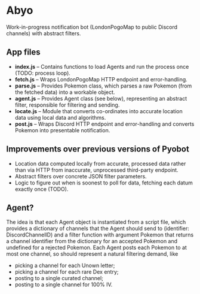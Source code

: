 # Abyo
Work-in-progress notification bot (LondonPogoMap to public Discord channels) with abstract filters.

## App files
- **index.js** – Contains functions to load Agents and run the process once (TODO: process loop).
- **fetch.js** – Wraps LondonPogoMap HTTP endpoint and error-handling.
- **parse.js** – Provides Pokemon class, which parses a raw Pokemon (from the fetched data) into a workable object.
- **agent.js** – Provides Agent class (see below), representing an abstract filter, responsible for filtering and sending.
- **locate.js** – Module that converts co-ordinates into accurate location data using local data and algorithms.
- **post.js** – Wraps Discord HTTP endpoint and error-handling and converts Pokemon into presentable notification.

## Improvements over previous versions of Pyobot
* Location data computed locally from accurate, processed data rather than via HTTP from inaccurate, unprocessed third-party endpoint.
* Abstract filters over concrete JSON filter parameters.
* Logic to figure out when is soonest to poll for data, fetching each datum exactly once (TODO).

## Agent?
The idea is that each Agent object is instantiated from a script file, which provides a dictionary of channels that the Agent should send to (identifier: DiscordChannelID) and a filter function with argument Pokemon that returns a channel identifier from the dictionary for an accepted Pokemon and undefined for a rejected Pokemon. Each Agent posts each Pokemon to at most one channel, so should represent a natural filtering demand, like
- picking a channel for each Unown letter;
- picking a channel for each rare Dex entry;
- posting to a single curated channel;
- posting to a single channel for 100% IV.